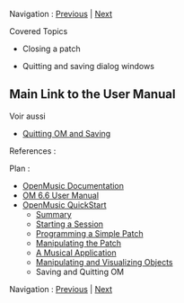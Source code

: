 
Navigation : [Previous](5dComplete "page précédente\(Comments\)")
| [Next](OM-Documentation_1 "Next\(Plan\)")


Covered Topics

  * Closing a patch

  * Quitting and saving dialog windows

## Main Link to the User Manual

Voir aussi

  * [Quitting OM and Saving](QuittingSaving)

References :

Plan :

  * [OpenMusic Documentation](OM-Documentation)
  * [OM 6.6 User Manual](OM-User-Manual)
  * [OpenMusic QuickStart](QuickStart-Chapters)
    * [Summary](Intro_1)
    * [Starting a Session](1_StartSession)
    * [Programming a Simple Patch](2_progpatch)
    * [Manipulating the Patch](3ManipPatch)
    * [A Musical Application](4_MusicalAp)
    * [Manipulating and Visualizing Objects](5_CompletEdition)
    * Saving and Quitting OM

Navigation : [Previous](5dComplete "page précédente\(Comments\)")
| [Next](OM-Documentation_1 "Next\(Plan\)")

